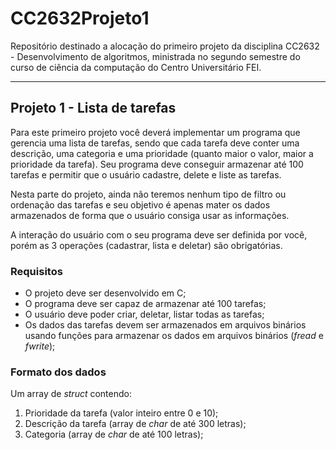 # CC2632Projeto1
Repositório destinado a alocação do primeiro projeto da disciplina CC2632 - Desenvolvimento de algoritmos, ministrada no segundo semestre do curso de ciência da computação do Centro Universitário FEI.

<hr>

## **Projeto 1 - Lista de tarefas**

Para este primeiro projeto você deverá implementar um programa que gerencia uma lista de tarefas, sendo que cada tarefa deve conter uma descrição, uma categoria e uma prioridade (quanto maior o valor, maior a prioridade da tarefa). Seu programa deve conseguir armazenar até 100 tarefas e permitir que o usuário cadastre, delete e liste as tarefas.

Nesta parte do projeto, ainda não teremos nenhum tipo de filtro ou ordenação das tarefas e seu objetivo é apenas mater os dados armazenados de forma que o usuário consiga usar as informações.

A interação do usuário com o seu programa deve ser definida por você, porém as 3 operações (cadastrar, lista e deletar) são obrigatórias.

### **Requisitos**
- O projeto deve ser desenvolvido em C;
- O programa deve ser capaz de armazenar até 100 tarefas;
- O usuário deve poder criar, deletar, listar todas as tarefas;
- Os dados das tarefas devem ser armazenados em arquivos binários usando funções para armazenar os dados em arquivos binários (*fread* e *fwrite*);

### Formato dos dados

Um array de *struct* contendo:



1. Prioridade da tarefa (valor inteiro entre 0 e 10);
2. Descrição da tarefa (array de *char* de até 300 letras);
3. Categoria (array de *char* de até 100 letras);
